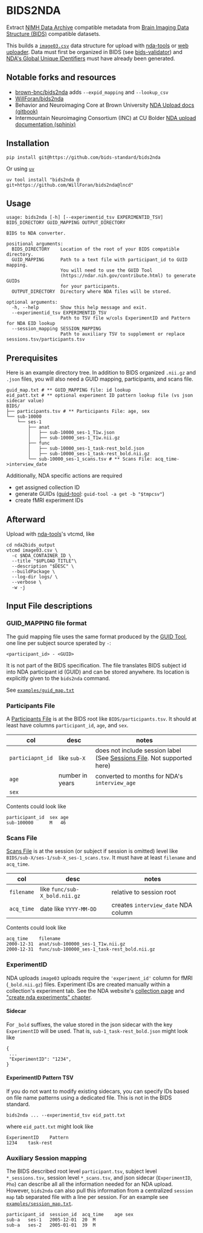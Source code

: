 # BIDS2NDA
Extract [NIMH Data Archive](https://nda.nih.gov/) compatible metadata from [Brain Imaging Data Structure (BIDS)](https://bids-specification.readthedocs.io/) compatible datasets.

This builds a [`image03.csv`](https://nda.nih.gov/data-structure/image03) data structure for upload with [nda-tools](https://github.com/NDAR/nda-tools) or [web uploader](https://nda.nih.gov/vt/).
Data must first be organized in BIDS (see [bids-validator](https://bids-validator.readthedocs.io/en/stable/)) and [NDA's Global Unique IDentifiers](https://nda.nih.gov/nda/data-standards#guid) must have already been generated.

## Notable forks and resources
  * [brown-bnc/bids2nda](https://github.com/brown-bnc/bids2nda) adds `--expid_mapping` and `--lookup_csv`
  * [WillForan/bids2nda](https://github.com/WillForan/bids2nda)
  * Behavior and Neuroimaging Core at Brown University [NDA Upload docs (gitbook)](https://docs.ccv.brown.edu/bnc-user-manual/bids/bids-to-nimh-data-archive-nda)
  * Intermountain Neuroimaging Consortium (INC) at CU Bolder [NDA upload documentation (sphinix)](https://inc-documentation.readthedocs.io/en/dev/nda_uploads.html)

## Installation
```
pip install git@https://github.com/bids-standard/bids2nda
```

Or using [`uv`](https://docs.astral.sh/uv/)

```
uv tool install "bids2nda @ git+https://github.com/WillForan/bids2nda@lncd"
```

## Usage
<!-- python3 -m bids2nda.main -h -->

    usage: bids2nda [-h] [--experimentid_tsv EXPERIMENTID_TSV] BIDS_DIRECTORY GUID_MAPPING OUTPUT_DIRECTORY

    BIDS to NDA converter.

    positional arguments:
      BIDS_DIRECTORY    Location of the root of your BIDS compatible directory.
      GUID_MAPPING      Path to a text file with participant_id to GUID mapping.
                        You will need to use the GUID Tool
                        (https://ndar.nih.gov/contribute.html) to generate GUIDs
                        for your participants.
      OUTPUT_DIRECTORY  Directory where NDA files will be stored.

    optional arguments:
      -h, --help        Show this help message and exit.
      --experimentid_tsv EXPERIMENTID_TSV
                        Path to TSV file w/cols ExperimentID and Pattern for NDA EID lookup
      --session_mapping SESSION_MAPPING
                        Path to auxiliary TSV to supplement or replace sessions.tsv/participants.tsv

## Prerequisites

Here is an example directory tree. In addition to BIDS organized `.nii.gz` and `.json` files, you will also need a GUID mapping, participants, and scans file.
```
guid_map.txt # ** GUID_MAPPING file: id lookup
eid_patt.txt # ** optional experiment ID pattern lookup file (vs json sidecar value)
BIDS/
├── participants.tsv # ** Participants File: age, sex
└── sub-10000
    └── ses-1
        ├── anat
        │   ├── sub-10000_ses-1_T1w.json
        │   ├── sub-10000_ses-1_T1w.nii.gz
        ├── func
        │   ├── sub-10000_ses-1_task-rest_bold.json
        │   ├── sub-10000_ses-1_task-rest_bold.nii.gz
        └── sub-10000_ses-1_scans.tsv # ** Scans File: acq_time->interview_date
```

Additionally, NDA specific actions are required

  * get assigned collection ID
  * generate GUIDs  ([guid-tool](https://nda.nih.gov/nda/nda-tools#:~:text=Tool%20Command%20Line-,installers,-File%20Name): `guid-tool -a get -b "$tmpcsv"`)
  * create fMRI experiment IDs

## Afterward

Upload with [nda-tools](https://github.com/NDAR/nda-tools)'s vtcmd, like

```
cd nda2bids_output
vtcmd image03.csv \
  -c $NDA_CONTAINER_ID \
  --title "$UPLOAD_TITLE"\
  --description "$DESC" \
  --buildPackage \
  --log-dir logs/ \
  --verbose \
  -w -j
```

## Input File descriptions 

### GUID_MAPPING file format
The guid mapping file uses the same format produced by the [GUID Tool](https://nda.nih.gov/nda/nda-tools#guid-tool), one line per subject source sperated by ` - `:

`<participant_id> - <GUID>`

It is not part of the BIDS specification.
The file translates BIDS subject id into NDA participant id (GUID) and can be stored anywhere.
Its location is explicitly given to the `bids2nda` command.

See [`examples/guid_map.txt`](examples/guid_map.txt)

### Participants File
A [Participants File](https://bids-specification.readthedocs.io/en/stable/modality-agnostic-files.html#participants-file) is at the BIDS root like `BIDS/participants.tsv`.
It should at least have columns `participant_id`, `age`, and `sex`.

|col|desc|notes|
|---|---|---|
|`particiapnt_id` | like `sub-X` | does not include session label (See [Sessions File](https://bids-specification.readthedocs.io/en/stable/modality-agnostic-files.html#sessions-file). Not supported here) |
|`age` | number in years | converted to months for NDA's `interview_age`|
|`sex` |||

Contents could look like
```
participant_id	sex	age
sub-100000  	M	46
```

### Scans File

[Scans File](https://bids-specification.readthedocs.io/en/stable/modality-agnostic-files.html#scans-file) is at the session (or subject if session is omitted) level like `BIDS/sub-X/ses-1/sub-X_ses-1_scans.tsv`. 
It must have at least `filename` and `acq_time`.

|col|desc|notes|
|---|---|---|
|`filename`| like `func/sub-X_bold.nii.gz` | relative to session root |
|`acq_time`| date like `YYYY-MM-DD` | creates `interview_date` NDA column|


Contents could look like
```
acq_time	filename
2000-12-31	anat/sub-100000_ses-1_T1w.nii.gz
2000-12-31	func/sub-100000_ses-1_task-rest_bold.nii.gz
```

### ExperimentID
NDA uploads `image03` uploads require the `'experiment_id'` column for fMRI (`_bold.nii.gz`) files.
Experiment IDs are created manually within a collection's experiment tab. See the NDA website's [collection page](https://ndar.nih.gov/user/dashboard/collections.html) and ["create nda experiments" chapter](https://nda.nih.gov/nda/tutorials/nda-experiments?chapter=create-nda-experiments).

#### Sidecar
For `_bold` suffixes, the value stored in the json sidecar with the key `ExperimentID` will be used. That is, `sub-1_task-rest_bold.json` might look like
```
{
 ...
 "ExperimentID": "1234",
}
```

#### ExperimentID Pattern TSV
If you do not want to modify existing sidecars, you can specify IDs based on file name patterns using a dedicated file.
This is not in the BIDS standard.

```
bids2nda ... --experimentid_tsv eid_patt.txt
```

where `eid_patt.txt` might look like

```
ExperimentID	Pattern
1234	task-rest
```

### Auxiliary Session mapping
The BIDS described root level `participant.tsv`, subject level `*_sessions.tsv`, session level `*_scans.tsv`, and json sidecar (`ExperimentID`, `Pho`) can describe all all the information needed for an NDA upload. However, `bids2nda` can also pull this information from a centralized `session map` tab separated file with a line per session. For an example see [`examples/session_map.txt`](examples/session_map.txt).

```
participant_id	session_id	acq_time	age	sex
sub-a	ses-1	2005-12-01	20	M
sub-a	ses-2	2005-01-01	39	M
```
